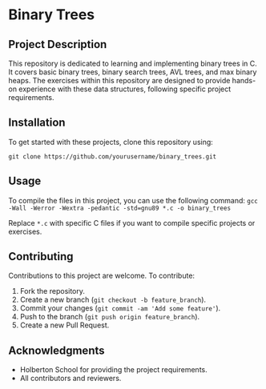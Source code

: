 # Binary Trees

## Project Description

This repository is dedicated to learning and implementing binary trees in C. It covers basic binary trees, binary search trees, AVL trees, and max binary heaps. The exercises within this repository are designed to provide hands-on experience with these data structures, following specific project requirements.

## Installation

To get started with these projects, clone this repository using:

`git clone https://github.com/yourusername/binary_trees.git`

## Usage

To compile the files in this project, you can use the following command:
`gcc -Wall -Werror -Wextra -pedantic -std=gnu89 *.c -o binary_trees`

Replace `*.c` with specific C files if you want to compile specific projects or exercises.

## Contributing

Contributions to this project are welcome. To contribute:

1. Fork the repository.
2. Create a new branch (`git checkout -b feature_branch`).
3. Commit your changes (`git commit -am 'Add some feature'`).
4. Push to the branch (`git push origin feature_branch`).
5. Create a new Pull Request.

## Acknowledgments

- Holberton School for providing the project requirements.
- All contributors and reviewers.
